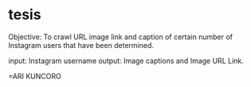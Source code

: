# tesis

Objective: To crawl URL image link and caption of certain number of Instagram users that have been determined. 

input: Instagram username 
output: Image captions and Image URL Link. 

=ARI KUNCORO